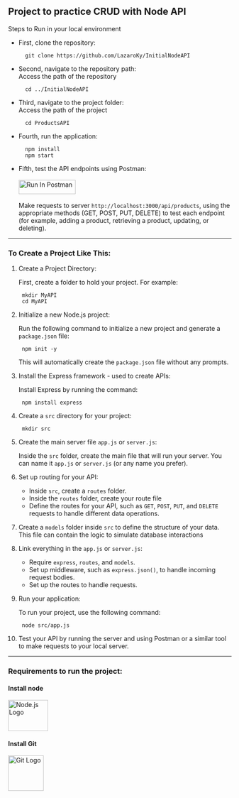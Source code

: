 ## Project to practice CRUD with Node API 

Steps to Run in your local environment  
- First, clone the repository:  

        git clone https://github.com/LazaroKy/InitialNodeAPI

- Second, navigate to the repository path:  
Access the path of the repository

        cd ../InitialNodeAPI

- Third, navigate to the project folder:  
Access the path of the project

        cd ProductsAPI

- Fourth, run the application:  

        npm install
        npm start

- Fifth, test the API endpoints using Postman:  
\
[<img src="https://run.pstmn.io/button.svg" alt="Run In Postman" style="width: 128px; height: 32px;">](https://app.getpostman.com/run-collection/39006660-0da559e5-20b6-47c6-8c30-d87fbdd603b9?action=collection%2Ffork&source=rip_markdown&collection-url=entityId%3D39006660-0da559e5-20b6-47c6-8c30-d87fbdd603b9%26entityType%3Dcollection%26workspaceId%3D9a654f0b-9cd6-41ed-b648-635d9245c62c)  
\
Make requests to server `http://localhost:3000/api/products`, using the appropriate methods (GET, POST, PUT, DELETE) to test each endpoint (for example, adding a product, retrieving a product, updating, or deleting).   

---  
### To Create a Project Like This:

1. Create a Project Directory:

    First, create a folder to hold your project. For example:

        mkdir MyAPI
        cd MyAPI

2. Initialize a new Node.js project:

    Run the following command to initialize a new project and generate a `package.json` file:

        npm init -y

    This will automatically create the `package.json` file without any prompts.

3. Install the Express framework - used to create APIs:

    Install Express by running the command:

        npm install express

4. Create a `src` directory for your project:

        mkdir src

5. Create the main server file `app.js` or `server.js`:

    Inside the `src` folder, create the main file that will run your server. You can name it `app.js` or `server.js` (or any name you prefer).

6. Set up routing for your API:

    - Inside `src`, create a `routes` folder.
    - Inside the `routes` folder, create your route file
    - Define the routes for your API, such as `GET`, `POST`, `PUT`, and `DELETE` requests to handle different data operations.

7. Create a `models` folder inside `src` to define the structure of your data. This file can contain the logic to simulate database interactions 

8. Link everything in the `app.js` or `server.js`:

    - Require `express`, `routes`, and `models`.
    - Set up middleware, such as `express.json()`, to handle incoming request bodies.
    - Set up the routes to handle requests.

9. Run your application:

    To run your project, use the following command:

        node src/app.js

10. Test your API by running the server and using Postman or a similar tool to make requests to your local server.

---

### Requirements to run the project:

#### Install node  

<img src="https://upload.wikimedia.org/wikipedia/commons/d/d9/Node.js_logo.svg" alt="Node.js Logo" width="90" height="70">   

#### Install Git  

<img src="https://git-scm.com/images/logos/downloads/Git-Icon-1788C.png" alt="Git Logo" width="80" height="80"/>